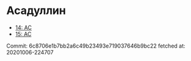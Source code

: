 # Асадуллин
- [14: AC](14.md)
- [15: AC](15.md)

Commit: 6c8706e1b7bb2a6c49b23493e719037646b9bc22
 fetched at: 20201006-224707

